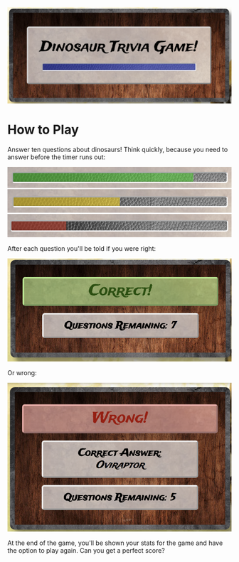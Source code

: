 ![alt text](https://github.com/awberez/Trivia-Game/blob/master/assets/images/readme_1.png "Header Image")
# How to Play
Answer ten questions about dinosaurs! Think quickly, because you need to answer before the timer runs out:

![alt text](https://github.com/awberez/Trivia-Game/blob/master/assets/images/readme_2.png "Timer1 Image")
![alt text](https://github.com/awberez/Trivia-Game/blob/master/assets/images/readme_3.png "Timer2 Image")
![alt text](https://github.com/awberez/Trivia-Game/blob/master/assets/images/readme_4.png "Timer3 Image")

After each question you'll be told if you were right:

![alt text](https://github.com/awberez/Trivia-Game/blob/master/assets/images/readme_5.png "Right Image")

Or wrong:

![alt text](https://github.com/awberez/Trivia-Game/blob/master/assets/images/readme_6.png "Wrong Image")

At the end of the game, you'll be shown your stats for the game and have the option to play again. Can you get a perfect score?
